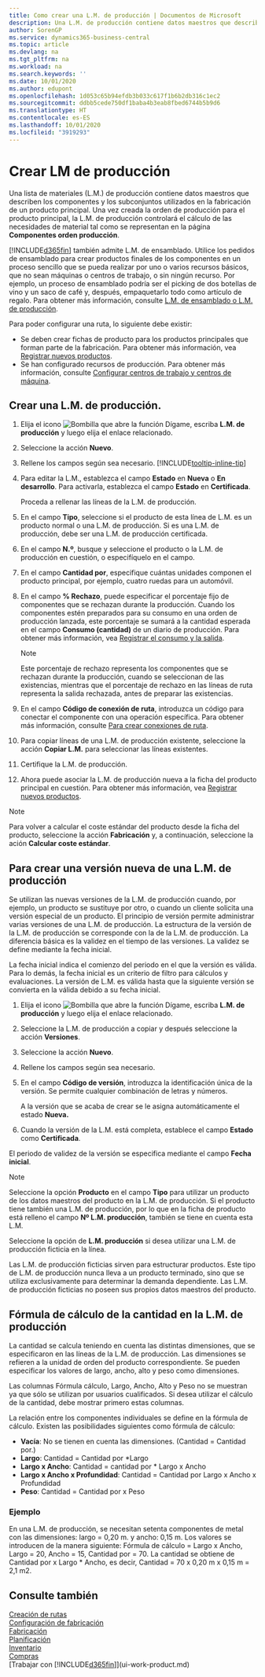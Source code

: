 ```yaml
---
title: Como crear una L.M. de producción | Documentos de Microsoft
description: Una L.M. de producción contiene datos maestros que describen los componentes y los productos semiterminados utilizados en la fabricación de un producto principal. Una vez creada la orden de producción para el producto principal, la L.M. de producción controlará el cálculo de las necesidades de material tal como se representan en la página **Componentes orden producción**.
author: SorenGP
ms.service: dynamics365-business-central
ms.topic: article
ms.devlang: na
ms.tgt_pltfrm: na
ms.workload: na
ms.search.keywords: ''
ms.date: 10/01/2020
ms.author: edupont
ms.openlocfilehash: 1d053c65b94efdb3b033c617f1b6b2db316c1ec2
ms.sourcegitcommit: ddbb5cede750df1baba4b3eab8fbed6744b5b9d6
ms.translationtype: HT
ms.contentlocale: es-ES
ms.lasthandoff: 10/01/2020
ms.locfileid: "3919293"
---
```

# <a name="create-production-boms"></a>Crear LM de producción
Una lista de materiales (L.M.) de producción contiene datos maestros que describen los componentes y los subconjuntos utilizados en la fabricación de un producto principal. Una vez creada la orden de producción para el producto principal, la L.M. de producción controlará el cálculo de las necesidades de material tal como se representan en la página **Componentes orden producción**.

[!INCLUDE[d365fin](includes/d365fin_md.md)] también admite L.M. de ensamblado. Utilice los pedidos de ensamblado para crear productos finales de los componentes en un proceso sencillo que se pueda realizar por uno o varios recursos básicos, que no sean máquinas o centros de trabajo, o sin ningún recurso. Por ejemplo, un proceso de ensamblado podría ser el picking de dos botellas de vino y un saco de café y, después, empaquetarlo todo como artículo de regalo. Para obtener más información, consulte [L.M. de ensamblado o L.M. de producción](inventory-how-work-boms.md#assembly-boms-or-production-boms).  

Para poder configurar una ruta, lo siguiente debe existir:  

- Se deben crear fichas de producto para los productos principales que forman parte de la fabricación. Para obtener más información, vea [Registrar nuevos productos](inventory-how-register-new-items.md).
- Se han configurado recursos de producción. Para obtener más información, consulte [Configurar centros de trabajo y centros de máquina](production-how-to-set-up-work-and-machine-centers.md).

## <a name="to-create-a-production-bom"></a>Crear una L.M. de producción.  
1. Elija el icono ![Bombilla que abre la función Dígame](media/ui-search/search_small.png "Dígame qué desea hacer"), escriba **L.M. de producción** y luego elija el enlace relacionado.  
2. Seleccione la acción **Nuevo**.  
3. Rellene los campos según sea necesario. [!INCLUDE[tooltip-inline-tip](includes/tooltip-inline-tip_md.md)]
4. Para editar la L.M., establezca el campo **Estado** en **Nueva** o **En desarrollo**. Para activarla, establezca el campo **Estado** en **Certificada**.  

    Proceda a rellenar las líneas de la L.M. de producción.
5. En el campo **Tipo**, seleccione si el producto de esta línea de L.M. es un producto normal o una L.M. de producción. Si es una L.M. de producción, debe ser una L.M. de producción certificada.  
6.  En el campo **N.º**, busque y seleccione el producto o la L.M. de producción en cuestión, o especifíquelo en el campo.  
7.  En el campo **Cantidad por**, especifique cuántas unidades componen el producto principal, por ejemplo, cuatro ruedas para un automóvil.  
8.  En el campo **% Rechazo**, puede especificar el porcentaje fijo de componentes que se rechazan durante la producción. Cuando los componentes estén preparados para su consumo en una orden de producción lanzada, este porcentaje se sumará a la cantidad esperada en el campo **Consumo (cantidad)** de un diario de producción. Para obtener más información, vea [Registrar el consumo y la salida](production-how-to-register-consumption-and-output.md).  

    > [!NOTE]  
    >  Este porcentaje de rechazo representa los componentes que se rechazan durante la producción, cuando se seleccionan de las existencias, mientras que el porcentaje de rechazo en las líneas de ruta representa la salida rechazada, antes de preparar las existencias.  

9.  En el campo **Código de conexión de ruta**, introduzca un código para conectar el componente con una operación específica. Para obtener más información, consulte [Para crear conexiones de ruta](production-how-to-create-routings.md#to-create-routing-links).
10. Para copiar líneas de una L.M. de producción existente, seleccione la acción **Copiar L.M.** para seleccionar las líneas existentes.  
11.  Certifique la L.M. de producción.  
12.  Ahora puede asociar la L.M. de producción nueva a la ficha del producto principal en cuestión. Para obtener más información, vea [Registrar nuevos productos](inventory-how-register-new-items.md).  

> [!NOTE]  
>  Para volver a calcular el coste estándar del producto desde la ficha del producto, seleccione la acción **Fabricación** y, a continuación, seleccione la ación **Calcular coste estándar**.  

## <a name="to-create-a-new-versions-of-a-production-bom"></a>Para crear una versión nueva de una L.M. de producción
Se utilizan las nuevas versiones de la L.M. de producción cuando, por ejemplo, un producto se sustituye por otro, o cuando un cliente solicita una versión especial de un producto. El principio de versión permite administrar varias versiones de una L.M. de producción. La estructura de la versión de la L.M. de producción se corresponde con la de la L.M. de producción. La diferencia básica es la validez en el tiempo de las versiones. La validez se define mediante la fecha inicial.  

La fecha inicial indica el comienzo del periodo en el que la versión es válida. Para lo demás, la fecha inicial es un criterio de filtro para cálculos y evaluaciones. La versión de L.M. es válida hasta que la siguiente versión se convierta en la válida debido a su fecha inicial.  

1.  Elija el icono ![Bombilla que abre la función Dígame](media/ui-search/search_small.png "Dígame qué desea hacer"), escriba **L.M. de producción** y luego elija el enlace relacionado.  
2.  Seleccione la L.M. de producción a copiar y después seleccione la acción **Versiones**.  
3.  Seleccione la acción **Nuevo**.  
4. Rellene los campos según sea necesario.
5. En el campo **Código de versión**, introduzca la identificación única de la versión. Se permite cualquier combinación de letras y números.  

    A la versión que se acaba de crear se le asigna automáticamente el estado **Nueva.**
6. Cuando la versión de la L.M. está completa, establece el campo **Estado** como **Certificada**.  

El periodo de validez de la versión se especifica mediante el campo **Fecha inicial**.  

> [!NOTE]  
>  Seleccione la opción **Producto** en el campo **Tipo** para utilizar un producto de los datos maestros del producto en la L.M. de producción. Si el producto tiene también una L.M. de producción, por lo que en la ficha de producto está relleno el campo **Nº L.M. producción**, también se tiene en cuenta esta L.M.  
>   
>  Seleccione la opción de **L.M. producción** si desea utilizar una L.M. de producción ficticia en la línea.  
>   
>  Las L.M. de producción ficticias sirven para estructurar productos. Este tipo de L.M. de producción nunca lleva a un producto terminado, sino que se utiliza exclusivamente para determinar la demanda dependiente. Las L.M. de producción ficticias no poseen sus propios datos maestros del producto.

## <a name="quantity-calculation-formula-on-production-boms"></a>Fórmula de cálculo de la cantidad en la L.M. de producción  
La cantidad se calcula teniendo en cuenta las distintas dimensiones, que se especificaron en las líneas de la L.M. de producción. Las dimensiones se refieren a la unidad de orden del producto correspondiente. Se pueden especificar los valores de largo, ancho, alto y peso como dimensiones.  

Las columnas Fórmula cálculo, Largo, Ancho, Alto y Peso no se muestran ya que sólo se utilizan por usuarios cualificados. Si desea utilizar el cálculo de la cantidad, debe mostrar primero estas columnas.  

La relación entre los componentes individuales se define en la fórmula de cálculo. Existen las posibilidades siguientes como fórmula de cálculo:  

-  **Vacía**: No se tienen en cuenta las dimensiones. (Cantidad = Cantidad por.)  
-  **Largo**: Cantidad = Cantidad por *Largo  
-  **Largo x Ancho**: Cantidad = cantidad por * Largo x Ancho  
-  **Largo x Ancho x Profundidad**: Cantidad = Cantidad por Largo x Ancho x Profundidad  
-  **Peso**: Cantidad = Cantidad por x Peso  

### <a name="example"></a>Ejemplo  
En una L.M. de producción, se necesitan setenta componentes de metal con las dimensiones: largo = 0,20 m. y ancho: 0,15 m. Los valores se introducen de la manera siguiente: Fórmula de cálculo = Largo x Ancho, Largo = 20, Ancho = 15, Cantidad por = 70. La cantidad se obtiene de Cantidad por x Largo * Ancho, es decir, Cantidad = 70 x 0,20 m x 0,15 m = 2,1 m2.  

## <a name="see-also"></a>Consulte también  
[Creación de rutas](production-how-to-create-routings.md)   
[Configuración de fabricación](production-configure-production-processes.md)  
[Fabricación](production-manage-manufacturing.md)    
[Planificación](production-planning.md)   
[Inventario](inventory-manage-inventory.md)  
[Compras](purchasing-manage-purchasing.md)  
[Trabajar con [!INCLUDE[d365fin](includes/d365fin_md.md)]](ui-work-product.md)
